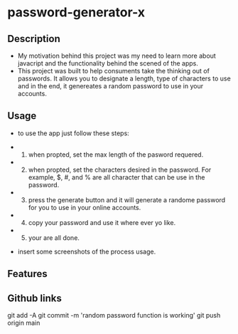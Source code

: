 # password-generator-x

## Description

- My motivation behind this project was my need to learn more about javacript and the functionality behind the scened of the apps.
- This project was built to help consuments take the thinking out of passwords. It allows you to designate a length, type of characters to use and in the end, it genereates a random password to use in your accounts.

## Usage 
- to use the app just follow these steps:
- 1. when propted, set the max length of the pasword requered. 
- 2. when propted, set the characters desired in the password. For example, $, #, and % are all character that can be use in the password.
- 3. press the generate button and it will generate a randome password for you to use in your online accounts.
- 4. copy your password and use it where ever yo like. 
- 5. your are all done.

- insert some screenshots of the process usage.

## Features

## Github links


git add -A
git commit -m 'random password function is working'
git push origin main